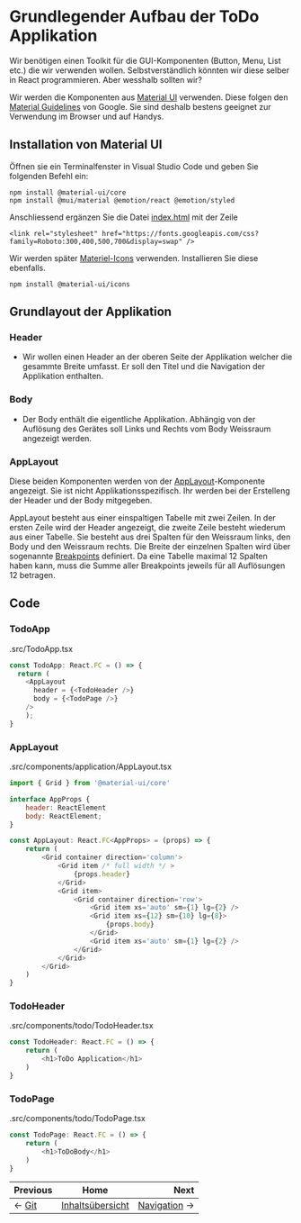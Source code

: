 # Grundlegender Aufbau der ToDo Applikation
Wir benötigen einen Toolkit für die GUI-Komponenten (Button, Menu, List etc.) die wir verwenden wollen. Selbstverständlich könnten wir diese selber in React programmieren. Aber wesshalb sollten wir?

Wir werden die Komponenten aus [Material UI](https://material-ui.com/) verwenden. Diese folgen den [Material Guidelines](https://material.io/design/guidelines-overview) von Google. Sie sind deshalb bestens geeignet zur Verwendung im Browser und auf Handys.

## Installation von Material UI

Öffnen sie ein Terminalfenster in Visual Studio Code und geben Sie folgenden Befehl ein:

```
npm install @material-ui/core
npm install @mui/material @emotion/react @emotion/styled
```
Anschliessend ergänzen Sie die Datei [index.html](../public/index.html) mit der Zeile

```
<link rel="stylesheet" href="https://fonts.googleapis.com/css?family=Roboto:300,400,500,700&display=swap" />
```

Wir werden später [Materiel-Icons](https://material-ui.com/components/icons/) verwenden. Installieren Sie diese ebenfalls.
```
npm install @material-ui/icons
```

## Grundlayout der Applikation

### Header
* Wir wollen einen Header an der oberen Seite der Applikation welcher die gesammte Breite umfasst. Er soll den Titel und die Navigation der Applikation enthalten.

### Body
* Der Body enthält die eigentliche Applikation. Abhängig von der Auflösung des Gerätes soll Links und Rechts vom Body Weissraum angezeigt werden.

### AppLayout
Diese beiden Komponenten werden von der [AppLayout](../src/components/application/AppLayout.tsx)-Komponente angezeigt. Sie ist nicht Applikationsspezifisch. Ihr werden bei der Erstelleng der Header und der Body mitgegeben.

AppLayout besteht aus einer einspaltigen Tabelle mit zwei Zeilen. In der ersten Zeile wird der Header angezeigt, die zweite Zeile besteht wiederum aus einer Tabelle.
Sie besteht aus drei Spalten für den Weissraum links, den Body und den Weissraum rechts. Die Breite der einzelnen Spalten wird über sogenannte [Breakpoints](https://material-ui.com/customization/breakpoints/) definiert. Da eine Tabelle maximal 12 Spalten haben kann, muss die Summe aller Breakpoints jeweils für all Auflösungen 12 betragen.

## Code
### TodoApp
.src/TodoApp.tsx
```javascript
const TodoApp: React.FC = () => {
  return (
    <AppLayout 
      header = {<TodoHeader />}
      body = {<TodoPage />}
    />
    );
}
```
### AppLayout
.src/components/application/AppLayout.tsx
```javascript
import { Grid } from '@material-ui/core'

interface AppProps {
    header: ReactElement
    body: ReactElement;
}

const AppLayout: React.FC<AppProps> = (props) => {
    return (
        <Grid container direction='column'>
            <Grid item /* full width */ >
                {props.header}
            </Grid>
            <Grid item>
                <Grid container direction='row'>
                    <Grid item xs='auto' sm={1} lg={2} />
                    <Grid item xs={12} sm={10} lg={8}>
                        {props.body}
                    </Grid>
                    <Grid item xs='auto' sm={1} lg={2} />
                </Grid>
            </Grid>
        </Grid>
    )
}
```

### TodoHeader
.src/components/todo/TodoHeader.tsx
```javascript
const TodoHeader: React.FC = () => {
    return (
        <h1>ToDo Application</h1>
    )
}
```

### TodoPage
.src/components/todo/TodoPage.tsx
```javascript
const TodoPage: React.FC = () => {
    return (
        <h1>ToDoBody</h1>
    )
}
```

| Previous | Home | Next  |
| -------- |:----:| -----:|
| <- [Git](./git.md) | [Inhaltsübersicht](./setup_project.md) | [Navigation](./navigation.md) ->
